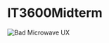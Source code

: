 # IT3600Midterm

![Bad Microwave UX]([https://media.giphy.com/media/vFKqnCdLPNOKc/giphy.gif](https://usabilitygeek.com/wp-content/uploads/2020/06/06-microwave.gif))
